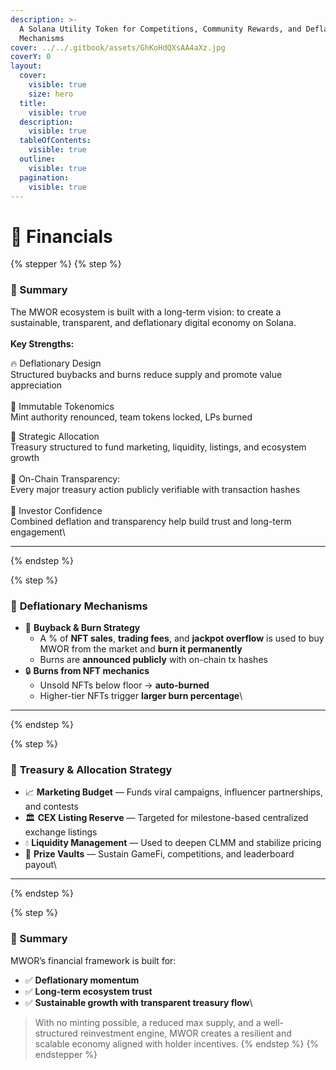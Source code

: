 ```yaml
---
description: >-
  A Solana Utility Token for Competitions, Community Rewards, and Deflationary
  Mechanisms
cover: ../../.gitbook/assets/GhKoHdQXsAA4aXz.jpg
coverY: 0
layout:
  cover:
    visible: true
    size: hero
  title:
    visible: true
  description:
    visible: true
  tableOfContents:
    visible: true
  outline:
    visible: true
  pagination:
    visible: true
---
```


# 👋 Financials

{% stepper %}
{% step %}
### 🧾 Summary

The MWOR ecosystem is built with a long-term vision: to create a sustainable, transparent, and deflationary digital economy on Solana.\
\
**Key Strengths:**

🔥 Deflationary Design\
Structured buybacks and burns reduce supply and promote value appreciation\
\
🔐 Immutable Tokenomics\
Mint authority renounced, team tokens locked, LPs burned

🧠 Strategic Allocation\
Treasury structured to fund marketing, liquidity, listings, and ecosystem growth\
\
🧾 On-Chain Transparency: \
Every major treasury action publicly verifiable with transaction hashes\
\
💪 Investor Confidence\
Combined deflation and transparency help build trust and long-term engagement\


***


{% endstep %}

{% step %}
### 🧨 **Deflationary Mechanisms**

* 🔁 **Buyback & Burn Strategy**
  * A % of **NFT sales**, **trading fees**, and **jackpot overflow** is used to buy MWOR from the market and **burn it permanently**
  * Burns are **announced publicly** with on-chain tx hashes
* 🔒 **Burns from NFT mechanics**
  * Unsold NFTs below floor → **auto-burned**
  * Higher-tier NFTs trigger **larger burn percentage**\


***


{% endstep %}

{% step %}
### 🧠 **Treasury & Allocation Strategy**

* 📈 **Marketing Budget** — Funds viral campaigns, influencer partnerships, and contests
* 🏛️ **CEX Listing Reserve** — Targeted for milestone-based centralized exchange listings
* 💧 **Liquidity Management** — Used to deepen CLMM and stabilize pricing
* 🎁 **Prize Vaults** — Sustain GameFi, competitions, and leaderboard payout\


***


{% endstep %}

{% step %}
### 📝 Summary

MWOR’s financial framework is built for:

* ✅ **Deflationary momentum**
* ✅ **Long-term ecosystem trust**
* ✅ **Sustainable growth with transparent treasury flow**\


> With no minting possible, a reduced max supply, and a well-structured reinvestment engine, MWOR creates a resilient and scalable economy aligned with holder incentives.
{% endstep %}
{% endstepper %}
